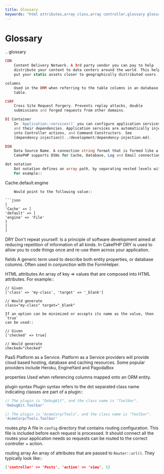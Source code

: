```yaml
---
title: Glossary
keywords: "html attributes,array class,array controller,glossary glossary,target blank,fields,properties,columns,dot notation,routing configuration,forgery,replay,router,syntax,config,submissions"
---
```


# Glossary

.. glossary

```php
CDN
    Content Delivery Network. A 3rd party vendor you can pay to help
    distribute your content to data centers around the world. This helps
    put your static assets closer to geographically distributed users.

columns
    Used in the ORM when referring to the table columns in an database
    table.

CSRF
    Cross Site Request Forgery. Prevents replay attacks, double
    submissions and forged requests from other domains.

DI Container
    In `Application::services()` you can configure application services
    and their dependencies. Application services are automatically injected
    into Controller actions, and Command Constructors. See
    [dependency-injection](../development/dependency-injection.md).

DSN
    Data Source Name. A connection string format that is formed like a URI.
    CakePHP supports DSNs for Cache, Database, Log and Email connections.

dot notation
    Dot notation defines an array path, by separating nested levels with `.`
    For example::

```

Cache.default.engine

```
    Would point to the following value::

```json
[
'Cache' => [
'default' => [
'engine' => 'File'
]
]
]

```

DRY
    Don't repeat yourself. Is a principle of software development aimed at
    reducing repetition of information of all kinds. In CakePHP DRY is used
    to allow you to code things once and re-use them across your
    application.

fields
    A generic term used to describe both entity properties, or database
    columns. Often used in conjunction with the FormHelper.

HTML attributes
    An array of key => values that are composed into HTML attributes. For example::

```
// Given
['class' => 'my-class', 'target' => '_blank']

// Would generate
class="my-class" target="_blank"

```

    If an option can be minimized or accepts its name as the value, then `true`
    can be used::

```
// Given
['checked' => true]

// Would generate
checked="checked"

```

PaaS
    Platform as a Service. Platform as a Service providers will provide
    cloud based hosting, database and caching resources. Some popular
    providers include Heroku, EngineYard and PagodaBox

properties
    Used when referencing columns mapped onto an ORM entity.

plugin syntax
    Plugin syntax refers to the dot separated class name indicating classes
    are part of a plugin::

```php
// The plugin is "DebugKit", and the class name is "Toolbar".
'DebugKit.Toolbar'

// The plugin is "AcmeCorp/Tools", and the class name is "Toolbar".
'AcmeCorp/Tools.Toolbar'

```

routes.php
    A file in `config` directory that contains routing configuration.
    This file is included before each request is processed.
    It should connect all the routes your application needs so
    requests can be routed to the correct controller + action.

routing array
    An array of attributes that are passed to `Router::url()`.
    They typically look like::

```json
['controller' => 'Posts', 'action' => 'view', 5]

```

```